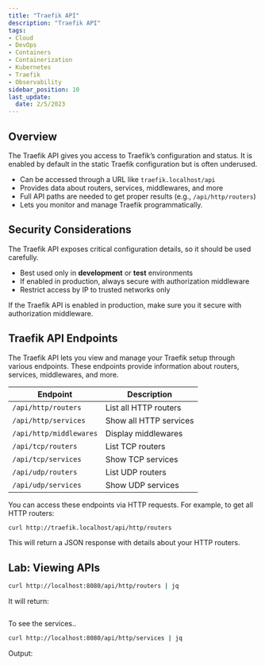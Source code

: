 ```yaml
---
title: "Traefik API"
description: "Traefik API"
tags: 
- Cloud
- DevOps
- Containers
- Containerization
- Kubernetes
- Traefik
- Observability
sidebar_position: 10
last_update:
  date: 2/5/2023
---
```



## Overview

The Traefik API gives you access to Traefik’s configuration and status. It is enabled by default in the static Traefik configuration but is often underused.

- Can be accessed through a URL like `traefik.localhost/api`
- Provides data about routers, services, middlewares, and more
- Full API paths are needed to get proper results (e.g., `/api/http/routers`)
- Lets you monitor and manage Traefik programmatically.

## Security Considerations

The Traefik API exposes critical configuration details, so it should be used carefully.

- Best used only in **development** or **test** environments
- If enabled in production, always secure with authorization middleware
- Restrict access by IP to trusted networks only

If the Traefik API is enabled in production, make sure you it secure with authorization middleware.

## Traefik API Endpoints

The Traefik API lets you view and manage your Traefik setup through various endpoints. These endpoints provide information about routers, services, middlewares, and more.

| Endpoint                | Description            |
| ----------------------- | ---------------------- |
| `/api/http/routers`     | List all HTTP routers  |
| `/api/http/services`    | Show all HTTP services |
| `/api/http/middlewares` | Display middlewares    |
| `/api/tcp/routers`      | List TCP routers       |
| `/api/tcp/services`     | Show TCP services      |
| `/api/udp/routers`      | List UDP routers       |
| `/api/udp/services`     | Show UDP services      |

You can access these endpoints via HTTP requests. For example, to get all HTTP routers:

```bash
curl http://traefik.localhost/api/http/routers
```

This will return a JSON response with details about your HTTP routers.



## Lab: Viewing APIs 


```bash
curl http://localhost:8080/api/http/routers | jq 
```

It will return:

```bash

```

To see the services..

```bash
curl http://localhost:8080/api/http/services | jq 
```

Output:

```bash
  
```